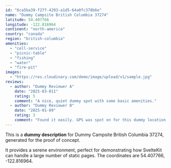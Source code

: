 ```yaml
---
id: "6ca5ba39-f27f-4293-a1d5-64a0fc378b6e"
name: "Dummy Campsite British Columbia 37274"
latitude: 54.407766
longitude: -122.816964
continent: "north-america"
country: "canada"
region: "british-columbia"
amenities:
  - "cell-service"
  - "picnic-table"
  - "fishing"
  - "water"
  - "fire-pit"
images:
  - "https://res.cloudinary.com/demo/image/upload/v1/sample.jpg"
reviews:
  - author: "Dummy Reviewer A"
    date: "2025-03-011"
    rating: 5
    comment: "A nice, quiet dummy spot with some basic amenities."
  - author: "Dummy Reviewer B"
    date: "2025-01-09"
    rating: 3
    comment: "Found it easily. GPS was spot on for this dummy location."
---
```


This is a **dummy description** for Dummy Campsite British Columbia 37274, generated for the proof of concept.

It provides a serene environment, perfect for demonstrating how SvelteKit can handle a large number of static pages. The coordinates are 54.407766, -122.816964.
